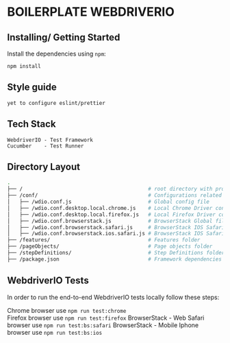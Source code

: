 # BOILERPLATE WEBDRIVERIO

## Installing/ Getting Started

Install the dependencies using `npm`:

```shell
npm install
```

## Style guide
    yet to configure eslint/prettier

## Tech Stack
    WebdriverIO - Test Framework
    Cucumber    - Test Runner
    
## Directory Layout

```bash
.
├── /                                         # root directory with project-wide configs and folders
├── /conf/                                    # Configurations related to framework & browser specific
│   ├── /wdio.conf.js                         # Global config file
│   ├── /wdio.conf.desktop.local.chrome.js    # Local Chrome Driver config
│   ├── /wdio.conf.desktop.local.firefox.js   # Local Firefox Driver config
│   ├── /wdio.conf.browserstack.js            # BrowserStack Global file
│   ├── /wdio.conf.browserstack.safari.js     # BrowserStack IOS Safari config
│   ├── /wdio.conf.browserstack.ios.safari.js # BrowserStack IOS Safari config
├── /features/                                # Features folder
├── /pageObjects/                             # Page objects folder
├── /stepDefinitions/                         # Step Definitions folder
├── /package.json                             # Framework dependencies
```

## WebdriverIO Tests

In order to run the end-to-end WebdriverIO tests locally follow these steps:

Chrome browser use `npm run test:chrome`  
Firefox browser use `npm run test:firefox` 
BrowserStack - Web Safari browser use `npm run test:bs:safari` 
BrowserStack - Mobile Iphone browser use `npm run test:bs:ios`  